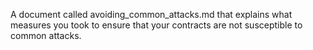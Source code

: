 A document called avoiding_common_attacks.md that explains what measures
you took to ensure that your contracts are not susceptible to common attacks.


